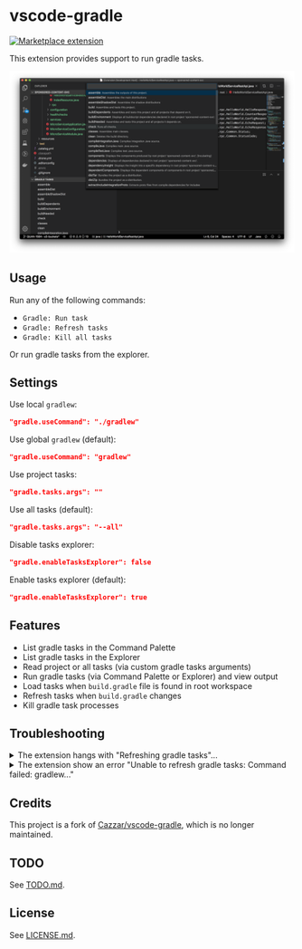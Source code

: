 # vscode-gradle

<a href="https://marketplace.visualstudio.com/items?itemName=richardwillis.vscode-gradle">![Marketplace extension](https://img.shields.io/visual-studio-marketplace/i/richardwillis.vscode-gradle)</a>

<!-- ![Build status](https://github.com/badsyntax/vscode-gradle/workflows/Node%20CI/badge.svg) -->

This extension provides support to run gradle tasks.

![Main image](images/task-list.png)

## Usage

Run any of the following commands:

- `Gradle: Run task`
- `Gradle: Refresh tasks`
- `Gradle: Kill all tasks`

Or run gradle tasks from the explorer.

## Settings

Use local `gradlew`:

```json
"gradle.useCommand": "./gradlew"
```

Use global `gradlew` (default):

```json
"gradle.useCommand": "gradlew"
```

Use project tasks:

```json
"gradle.tasks.args": ""
```

Use all tasks (default):

```json
"gradle.tasks.args": "--all"
```

Disable tasks explorer:

```json
"gradle.enableTasksExplorer": false
```

Enable tasks explorer (default):

```json
"gradle.enableTasksExplorer": true
```

## Features

- List gradle tasks in the Command Palette
- List gradle tasks in the Explorer
- Read project or all tasks (via custom gradle tasks arguments)
- Run gradle tasks (via Command Palette or Explorer) and view output
- Load tasks when `build.gradle` file is found in root workspace
- Refresh tasks when `build.gradle` changes
- Kill gradle task processes

## Troubleshooting

<details><summary>The extension hangs with "Refreshing gradle tasks"...</summary>

Eventually the command should fail with an error message. This is usually due to gradle not being able to resolve dependencies. Check your network connection.

</details>

<details><summary>The extension show an error "Unable to refresh gradle tasks: Command failed: gradlew..."</summary>

This means the global `gradlew` command is not available. Change the command setting to point to a local `gradlew` command:

```json
"gradle.useCommand": "./gradlew"
```

</details>

## Credits

This project is a fork of [Cazzar/vscode-gradle](https://github.com/Cazzar/vscode-gradle), which is no longer maintained.

## TODO

See [TODO.md](./TODO.md).

## License

See [LICENSE.md](./LICENSE.md).
